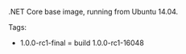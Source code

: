 
.NET Core base image, running from Ubuntu 14.04.

Tags:

- 1.0.0-rc1-final = build 1.0.0-rc1-16048
